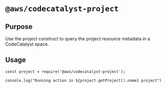 # `@aws/codecatalyst-project`

## Purpose

Use the project construct to query the project resource metadata in a CodeCatalyst space.

## Usage

```
const project = require('@aws/codecatalyst-project');

console.log("Running action in ${project.getProject().name} project")
```
